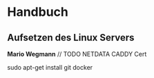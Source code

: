 # Handbuch

## Aufsetzen des Linux Servers
**Mario Wegmann**
// TODO
NETDATA
CADDY
Cert

sudo apt-get install git docker
